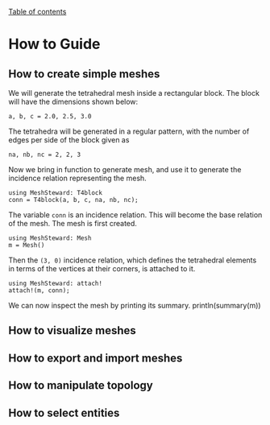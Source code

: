 [Table of contents](https://petrkryslucsd.github.io/MeshSteward.jl/latest/index.html)

# How to Guide

## How to create simple meshes

We will generate the tetrahedral mesh inside a rectangular block.
The block will have the dimensions shown below:
```
a, b, c = 2.0, 2.5, 3.0
```
The tetrahedra will be generated in a regular pattern, with the number of
edges per side of the block given as
```
na, nb, nc = 2, 2, 3
```
Now we bring in function to generate mesh, and use it to generate the incidence relation representing the mesh.
```
using MeshSteward: T4block
conn = T4block(a, b, c, na, nb, nc);
```

The variable `conn` is an incidence relation. This will become the base
relation of the mesh. The mesh is first created.
```
using MeshSteward: Mesh
m = Mesh()
```
Then the ``(3, 0)`` incidence relation, which defines the tetrahedral elements in terms of the vertices at their corners, is attached to it.
```
using MeshSteward: attach!
attach!(m, conn);
```

We can now inspect the mesh by printing its summary.
println(summary(m))

## How to visualize meshes

## How to export and import meshes

## How to manipulate topology

## How to select entities

